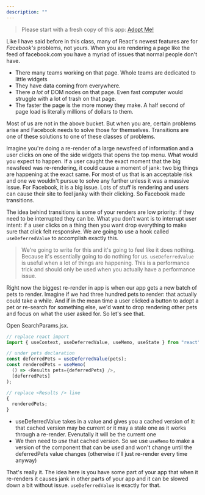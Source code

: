 ```yaml
---
description: ""
---
```


> Please start with a fresh copy of this app: [Adopt Me!][app]

Like I have said before in this class, many of React's newest features are for _Facebook's_ problems, not yours. When you are rendering a page like the feed of facebook.com you have a myriad of issues that normal people don't have.

- There many teams working on that page. Whole teams are dedicated to little widgets
- They have data coming from everywhere.
- There _a lot_ of DOM nodes on that page. Even fast computer would struggle with a lot of trash on that page.
- The faster the page is the more money they make. A half second of page load is literally millions of dollars to them.

Most of us are not in the above bucket. But when you are, certain problems arise and Facebook needs to solve those for themselves. Transitions are one of these solutions to one of these classes of problems.

Imagine you're doing a re-render of a large newsfeed of information and a user clicks on one of the side widgets that opens the top menu. What would you expect to happen. If a user caught the exact moment that the big newsfeed was re-rendering, it could cause a moment of jank: two big things are happening at the exact same. For most of us that is an acceptable risk and one we wouldn't pursue to solve any further unless it was a massive issue. For Facebook, it is a big issue. Lots of stuff is rendering and users can cause their site to feel janky with their clicking. So Facebook made transitions.

The idea behind transitions is some of your renders are low priority: if they need to be interrupted they can be. What you don't want is to interrupt user intent: if a user clicks on a thing then you want drop everything to make sure that click felt responsive. We are going to use a hook called `useDeferredValue` to accomplish exactly this.

> We're going to write for this and it's going to feel like it does nothing. Because it's essentially going to do nothing for us. `useDeferredValue` is useful when a lot of things are happening. This is a performance trick and should only be used when you actually have a performance issue.

Right now the biggest re-render in app is when our app gets a new batch of pets to render. Imagine if we had three hundred pets to render: that actually could take a while. And if in the mean time a user clicked a button to adopt a pet or re-search for something else, we'd want to drop rendering other pets and focus on what the user asked for. So let's see that.

Open SearchParams.jsx.

```javascript
// replace react import
import { useContext, useDeferredValue, useMemo, useState } from "react";

// under pets declaration
const deferredPets = useDeferredValue(pets);
const renderedPets = useMemo(
  () => <Results pets={deferredPets} />,
  [deferredPets]
);

// replace <Results /> line
{
  renderedPets;
}
```

- useDeferredValue takes in a value and gives you a cached version of it: that cached version may be current or it may a stale one as it works through a re-render. Evenutally it will be the current one
- We then need to _use_ that cached version. So we use `useMemo` to make a version of the component that can be used and won't change until the deferredPets value changes (otherwise it'll just re-render every time anyway)

That's really it. The idea here is you have some part of your app that when it re-renders it causes jank in other parts of your app and it can be slowed down a bit without issue. `useDeferredValue` is exactly for that.

[app]: https://github.com/btholt/citr-v8-project/tree/master/14-context
